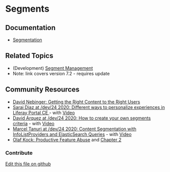 # Segments

## Documentation

* [Segmentation](https://learn.liferay.com/dxp/7.x/en/site-building/personalizing-site-experience/segmentation.html)

## Related Topics

* (Development) [Segment Management](https://portal.liferay.dev/docs/7-2/frameworks/-/knowledge_base/f/segment-management)
* Note: link covers version 7.2 - requires update

## Community Resources

* [David Nebinger: Getting the Right Content to the Right Users](https://liferay.dev/blogs/-/blogs/getting-the-right-content-to-the-right-users)
* [Sarai Diaz at /dev/24 2020: Different ways to personalize experiences in Liferay Portal CE ](https://liferay.dev/twentyfour/2020#Different%20ways%20to%20personalize%20experiences%20in%20Liferay%20Portal%20CE) - with [Video](https://youtu.be/Mu0LcyOPadQ?t=20614)
* [David Arquez at /dev/24 2020: How to create your own segments criteria](https://liferay.dev/twentyfour/2020#How%20to%20create%20your%20own%20segments%20criteria) - with [Video](https://youtu.be/Mu0LcyOPadQ?t=25155)
* [Marcel Tanuri at /dev/24 2020: Content Segmentation with InfoListProviders and ElasticSearch Queries](https://liferay.dev/twentyfour/2020#How%20to%20create%20your%20own%20segments%20criteria) - with [Video](https://youtu.be/K6uDFo8kilI?t=17402)
* [Olaf Kock: Productive Feature Abuse](https://liferay.dev/blogs/-/blogs/productive-feature-abuse) and [Chapter 2](https://liferay.dev/blogs/-/blogs/productive-feature-abuse-ii)

### Contribute

[Edit this file on github](https://github.com/olafk/controlpanel-documentation-docs/blob/master/md/74en/com_liferay_segments_web_internal_portlet_SegmentsPortlet/segments_edit_segments_entry.md)
